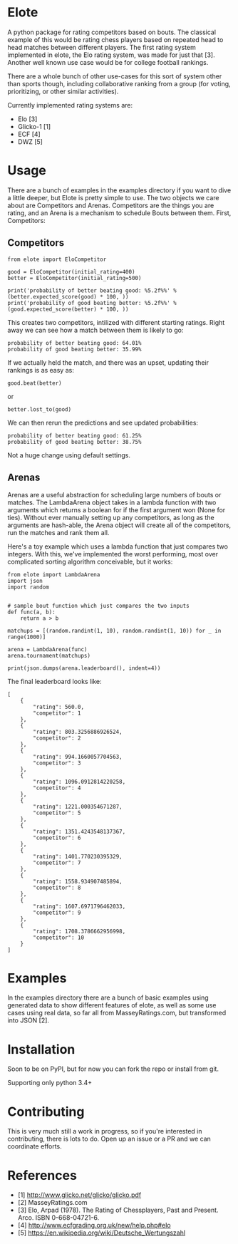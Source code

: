 Elote
=====

A python package for rating competitors based on bouts. The classical example of this would be rating chess players based
on repeated head to head matches between different players. The first rating system implemented in elote, the Elo rating
system, was made for just that [3]. Another well known use case would be for college football rankings.

There are a whole bunch of other use-cases for this sort of system other than sports though, including collaborative
ranking from a group (for voting, prioritizing, or other similar activities).

Currently implemented rating systems are:

 * Elo [3]
 * Glicko-1 [1]
 * ECF [4]
 * DWZ [5]

Usage
=====

There are a bunch of examples in the examples directory if you want to dive a little deeper, but 
Elote is pretty simple to use. The two objects we care about are Competitors and Arenas. Competitors 
are the things you are rating, and an Arena is a mechanism to schedule Bouts between them. First, Competitors:

Competitors
-----------

    from elote import EloCompetitor
    
    good = EloCompetitor(initial_rating=400)
    better = EloCompetitor(initial_rating=500)
    
    print('probability of better beating good: %5.2f%%' % (better.expected_score(good) * 100, ))
    print('probability of good beating better: %5.2f%%' % (good.expected_score(better) * 100, ))

This creates two competitors, intilized with different starting ratings. Right away we can see how a match
between them is likely to go:

    probability of better beating good: 64.01%
    probability of good beating better: 35.99%

If we actually held the match, and there was an upset, updating their rankings is as easy as:

    good.beat(better)
    
or

    better.lost_to(good)
    
We can then rerun the predictions and see updated probabilities:

    probability of better beating good: 61.25%
    probability of good beating better: 38.75%
    
Not a huge change using default settings.

Arenas
------

Arenas are a useful abstraction for scheduling large numbers of bouts or matches. The LambdaArena object 
takes in a lambda function with two arguments which returns a boolean for if the first argument won (None for ties). Without 
ever manually setting up any competitors, as long as the arguments are hash-able, the Arena object will create
all of the competitors, run the matches and rank them all. 

Here's a toy example which uses a lambda function that just compares two integers. With this, we've implemented
the worst performing, most over complicated sorting algorithm conceivable, but it works:

    from elote import LambdaArena
    import json
    import random
    
    
    # sample bout function which just compares the two inputs
    def func(a, b):
        return a > b
    
    matchups = [(random.randint(1, 10), random.randint(1, 10)) for _ in range(1000)]
    
    arena = LambdaArena(func)
    arena.tournament(matchups)
    
    print(json.dumps(arena.leaderboard(), indent=4))

The final leaderboard looks like:

    [
        {
            "rating": 560.0,
            "competitor": 1
        },
        {
            "rating": 803.3256886926524,
            "competitor": 2
        },
        {
            "rating": 994.1660057704563,
            "competitor": 3
        },
        {
            "rating": 1096.0912814220258,
            "competitor": 4
        },
        {
            "rating": 1221.000354671287,
            "competitor": 5
        },
        {
            "rating": 1351.4243548137367,
            "competitor": 6
        },
        {
            "rating": 1401.770230395329,
            "competitor": 7
        },
        {
            "rating": 1558.934907485894,
            "competitor": 8
        },
        {
            "rating": 1607.6971796462033,
            "competitor": 9
        },
        {
            "rating": 1708.3786662956998,
            "competitor": 10
        }
    ]


Examples
========

In the examples directory there are a bunch of basic examples using generated data to show different features of elote,
as well as some use cases using real data, so far all from MasseyRatings.com, but transformed into JSON [2].

Installation
============

Soon to be on PyPI, but for now you can fork the repo or install from git.

Supporting only python 3.4+

Contributing
============

This is very much still a work in progress, so if you're interested in contributing, there is lots to do. Open up an
issue or a PR and we can coordinate efforts.

References
==========

 - [1] http://www.glicko.net/glicko/glicko.pdf
 - [2] MasseyRatings.com
 - [3] Elo, Arpad (1978). The Rating of Chessplayers, Past and Present. Arco. ISBN 0-668-04721-6.
 - [4] http://www.ecfgrading.org.uk/new/help.php#elo
 - [5] https://en.wikipedia.org/wiki/Deutsche_Wertungszahl